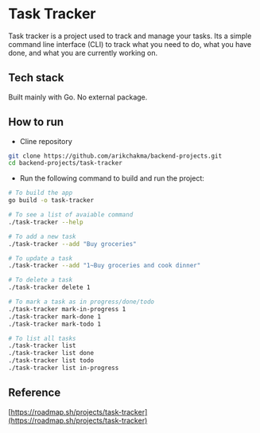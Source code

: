 # Task Tracker

Task tracker is a project used to track and manage your tasks. Its a simple command line interface (CLI) to track what you need to do, what you have done, and what you are currently working on.

## Tech stack
Built mainly with Go. No external package.

## How to run
- Cline repository
```bash
git clone https://github.com/arikchakma/backend-projects.git
cd backend-projects/task-tracker
```

- Run the following command to build and run the project:
```bash
# To build the app
go build -o task-tracker

# To see a list of avaiable command
./task-tracker --help

# To add a new task
./task-tracker --add "Buy groceries"

# To update a task
./task-tracker --add "1~Buy groceries and cook dinner"

# To delete a task
./task-tracker delete 1

# To mark a task as in progress/done/todo
./task-tracker mark-in-progress 1
./task-tracker mark-done 1
./task-tracker mark-todo 1

# To list all tasks
./task-tracker list
./task-tracker list done
./task-tracker list todo
./task-tracker list in-progress
```

## Reference
[https://roadmap.sh/projects/task-tracker](https://roadmap.sh/projects/task-tracker)